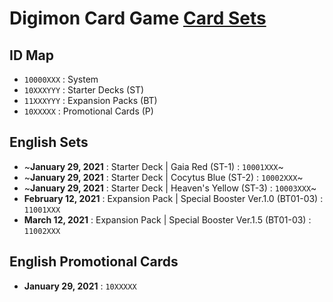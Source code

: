 # Digimon Card Game [Card Sets](https://world.digimoncard.com/products/)

## ID Map
- `10000XXX` : System
- `10XXXYYY` : Starter Decks (ST)
- `11XXXYYY` : Expansion Packs (BT)
- `10XXXXX` : Promotional Cards (P)

## English Sets
- ~**January 29, 2021** : Starter Deck | Gaia Red (ST-1) : `10001XXX`~
- ~**January 29, 2021** : Starter Deck | Cocytus Blue (ST-2) : `10002XXX`~
- ~**January 29, 2021** : Starter Deck | Heaven's Yellow (ST-3) : `10003XXX`~
- **February 12, 2021** : Expansion Pack | Special Booster Ver.1.0 (BT01-03) : `11001XXX`
- **March 12, 2021** : Expansion Pack | Special Booster Ver.1.5 (BT01-03) : `11002XXX`

## English Promotional Cards
- **January 29, 2021** : `10XXXXX`
